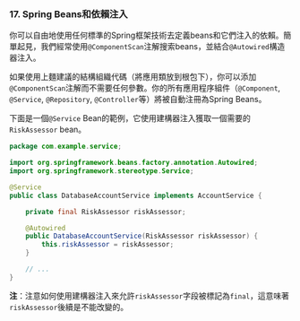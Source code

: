 ### 17. Spring Beans和依賴注入

你可以自由地使用任何標準的Spring框架技術去定義beans和它們注入的依賴。簡單起見，我們經常使用`@ComponentScan`注解搜索beans，並結合`@Autowired`構造器注入。

如果使用上麵建議的結構組織代碼（將應用類放到根包下），你可以添加`@ComponentScan`注解而不需要任何參數。你的所有應用程序組件（`@Component`, `@Service`, `@Repository`, `@Controller`等）將被自動注冊為Spring Beans。

下面是一個`@Service` Bean的範例，它使用建構器注入獲取一個需要的`RiskAssessor` bean。
```java
package com.example.service;

import org.springframework.beans.factory.annotation.Autowired;
import org.springframework.stereotype.Service;

@Service
public class DatabaseAccountService implements AccountService {

    private final RiskAssessor riskAssessor;

    @Autowired
    public DatabaseAccountService(RiskAssessor riskAssessor) {
        this.riskAssessor = riskAssessor;
    }

    // ...
}
```
**注**：注意如何使用建構器注入來允許`riskAssessor`字段被標記為`final`，這意味著`riskAssessor`後續是不能改變的。

